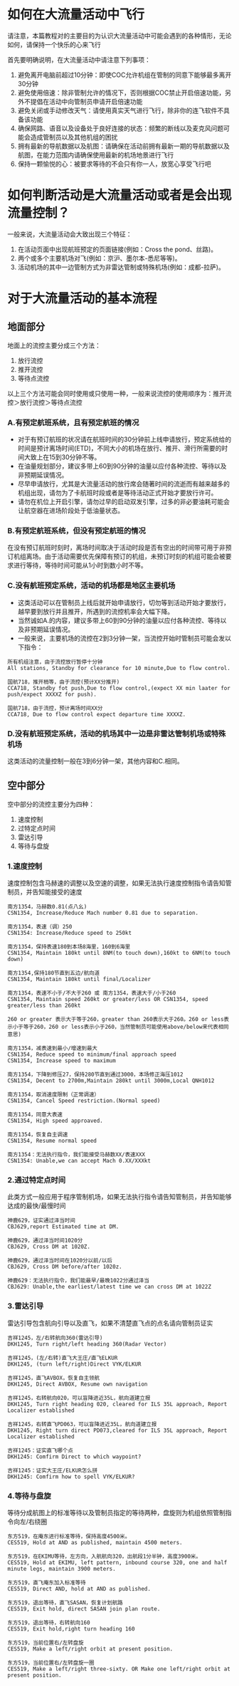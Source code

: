 # 如何在大流量活动中飞行
请注意，本篇教程对的主要目的为认识大流量活动中可能会遇到的各种情形，无论如何，请保持一个快乐的心来飞行

首先要明确说明，在大流量活动中请注意下列事项：
1. 避免离开电脑前超过10分钟：即使COC允许机组在管制的同意下能够最多离开30分钟
2. 避免使用倍速：除非管制允许的情况下，否则根据COC禁止开启倍速功能，另外不提倡在活动中向管制员申请开启倍速功能
3. 避免关闭或手动修改天气：请使用真实天气进行飞行，除非你的连飞软件不具备该功能
4. 确保网路、语音以及设备处于良好连接的状态：频繁的断线以及麦克风问题可能会造成管制员以及其他机组的困扰
5. 拥有最新的导航数据以及航图：请确保在活动前拥有最新一期的导航数据以及航图，在能力范围内请确保使用最新的机场地景进行飞行
6. 保持一颗愉悦的心：被要求等待的不会只有你一人，放宽心享受飞行吧

# 如何判断活动是大流量活动或者是会出现流量控制？
一般来说，大流量活动会大致出现三个特征：
1. 在活动页面中出现航班预定的页面链接(例如：Cross the pond、丝路)。
2. 两个或多个主要机场对飞(例如：京沪、墨尔本-悉尼等等)。
3. 活动机场的其中一边管制方式为非雷达管制或特殊机场(例如：成都-拉萨)。

# 对于大流量活动的基本流程

## 地面部分
地面上的流控主要分成三个方法：
1. 放行流控
2. 推开流控
3. 等待点流控

以上三个方法可能会同时使用或只使用一种，一般来说流控的使用顺序为：推开流控＞放行流控＞等待点流控

### A.有预定航班系统，且有预定航班的情况
+ 对于有预订航班的状况请在航班时间的30分钟前上线申请放行，预定系统给的时间是预计离场时间(ETD)，不同大小的机场在放行、推开、滑行所需要的时间大致上在15到30分钟不等。
+ 在油量规划部分，建议多带上60到90分钟的油量以应付各种流控、等待以及非预期延误情况。
+ 尽早申请放行，尤其是大流量活动的放行席会随著时间的流逝而有越来越多的机组出现，请勿为了卡航班时段或者是等待活动正式开始才要放行许可。
+ 请勿在机位上开启引擎，请勿过早的启动双发引擎，过多的非必要油耗可能会让航空器在进场阶段处于低油量状态。

### B.有预定航班系统，但没有预定航班的情况
在没有预订航班时刻时，离场时间取决于活动时段是否有空出的时间带可用于非预订机组离场。由于活动需要优先保障有预订的机组，未预订时刻的机组可能会被要求进行等待，等待时间可能从1小时到数小时不等。

### C.没有航班预定系统，活动的机场都是地区主要机场
+ 这类活动可以在管制员上线后就开始申请放行，切勿等到活动开始才要放行，越早要到放行并且推开，所遇到的流控机率会大幅下降。
+ 当然诚如A.的内容，建议多带上60到90分钟的油量以应付各种流控、等待以及非预期延误情况。
+ 一般来说，主要机场的流控在2到3分钟一架，当流控开始时管制员可能会发以下指令：

```plain
所有机组注意，由于流控放行暂停十分钟
All stations, Standby for clearance for 10 minute,Due to flow control.

国航718，推开梢等，由于流控(预计XX分推开)
CCA718, Standby fot push,Due to flow control,(expect XX min laater for push/expect XXXXZ for push).

国航718，由于流控，预计离场时间XX分
CCA718, Due to flow control expect departure time XXXXZ.
```

### D.没有航班预定系统，活动的机场其中一边是非雷达管制机场或特殊机场
这类活动的流量控制一般在3到6分钟一架，其他内容和C.相同。

## 空中部分
空中部分的流控主要分为四种：

1. 速度控制
2. 过特定点时间
3. 雷达引导
4. 等待与盘旋

### 1.速度控制
速度控制包含马赫速的调整以及空速的调整，如果无法执行速度控制指令请告知管制员，并告知能接受的速度

```plain
南方1354，马赫数0.81(点八幺)
CSN1354, Increase/Reduce Mach number 0.81 due to separation.

南方1354，表速（调）250
CSN1354: Increase/Reduce speed to 250kt

南方1354，保持表速180到本场8海里，160到6海里
CSN1354, Maintain 180kt until 8NM(to touch down),160kt to 6NM(to touch down)

南方1354,保持180节直到五边/航向道
CSN1354, Maintain 180kt until final/Localizer

南方1354，表速不小于/不大于260 或 南方1354，表速大于/小于260
CSN1354, Maintain speed 260kt or greater/less OR CSN1354, speed greater/less than 260kt

260 or greater 表示大于等于260，greater than 260表示大于260。260 or less表示小于等于260，260 or less表示小于260，当然管制员可能使用above/below来代表相同意思)

南方1354，减表速到最小/增速到最大
CSN1354, Reduce speed to minimum/final approach speed
CSN1354, Increase speed to maximum

南方1354，下降到修压27，保持280节直到通过3000，本场修正海压1012
CSN1354, Decent to 2700m,Maintain 280kt until 3000m,Local QNH1012

南方1354，取消速度限制（正常调速）
CSN1354, Cancel Speed restriction.(Normal speed)

南方1354，同意大表速
CSN1354, High speed approaved.

南方1354，恢复自主调速
CSN1354, Resume normal speed

南方1354：无法执行指令，我们能接受马赫数XX/表速XXX
CSN1354: Unable,we can accept Mach 0.XX/XXXkt
```

### 2.通过特定点时间
此类方式一般应用于程序管制机场，如果无法执行指令请告知管制员，并告知能够达成的最快/最慢时间

```plain
神鹿629，证实通过泽当时间
CBJ629,report Estimated time at DM.

神鹿629，通过泽当时间1020分
CBJ629, Cross DM at 1020Z.

神鹿629，通过泽当时间在1020分以前/以后
CBJ629, Cross DM before/after 1020z.

神鹿629：无法执行指令，我们能最早/最晚1022分通过泽当
CBJ629: Unable,the earliest/latest time we can cross DM at 1022Z
```
### 3.雷达引导
雷达引导包含航向引导以及直飞，如果不清楚直飞点的点名请向管制员证实

```plain
吉祥1245，左/右转航向360(雷达引导)
DKH1245, Turn right/left heading 360(Radar Vector)

吉祥1245，(左/右转)直飞大王庄/直飞ELKUR
DKH1245, (turn left/right)Direct VYK/ELKUR

吉祥1245，直飞AVBOX，恢复自主领航
DKH1245, Direct AVBOX, Resume own navigation

吉祥1245，右转航向020，可以盲降进近35L，航向道建立报
DKH1245, Turn right heading 020, cleared for ILS 35L approach, Report Localizer established

吉祥1245，右转直飞PD063，可以盲降进近35L，航向道建立报
DKH1245, Right turn direct PD073,cleared for ILS 35L approach, Report Localizer established

吉祥1245：证实直飞哪个点
DKH1245: Comfirm Direct to which waypoint?

吉祥1245：证实大王庄/ELKUR怎么拼
DKH1245: Comfirm how to spell VYK/ELKUR?
```

### 4.等待与盘旋
等待分成航图上的标准等待以及管制员指定的等待两种，盘旋则为机组依照管制指令向左/右绕圈

```plain
东方519，在庵东进行标准等待，保持高度4500米。
CES519, Hold at AND as published, maintain 4500 meters.

东方519，在EKIMU等待，左方向，入航航向320，出航段1分半钟，高度3900米。
CES519, Hold at EKIMU, left pattern, inbound course 320, one and half minute legs, maintain 3900 meters.

东方519，直飞庵东加入标准等待
CES519, Direct AND, hold at AND as published.

东方519，退出等待，直飞SASAN，恢复计划航路
CES519, Exit hold, direct SASAN join plan route.

东方519，退出等待，右转航向160
CES519, Exit hold,right turn heading 160

东方519，当前位置右/左转盘旋
CES519, Make a left/right orbit at present position.

东方519，当前位置右/左转盘旋一圈
CES519, Make a left/right three-sixty. OR Make one left/right orbit at present position.
```
